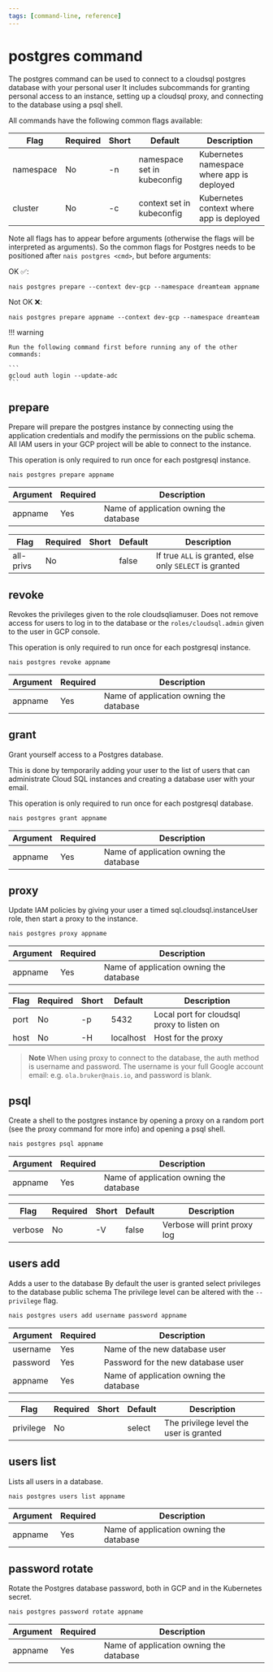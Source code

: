 ```yaml
---
tags: [command-line, reference]
---
```


# postgres command

The postgres command can be used to connect to a cloudsql postgres database with your personal user
It includes subcommands for granting personal access to an instance, 
setting up a cloudsql proxy, and connecting to the database using a psql shell.

All commands have the following common flags available:

| Flag      | Required | Short | Default                          | Description                                                                     |
|-----------|----------|-------|----------------------------------|---------------------------------------------------------------------------------|
| namespace | No       | -n    | namespace set in kubeconfig      | Kubernetes namespace where app is deployed                                      |
| cluster   | No       | -c    | context set in kubeconfig        | Kubernetes context where app is deployed                                        |

Note all flags has to appear before arguments (otherwise the flags will be interpreted as arguments).
So the common flags for Postgres needs to be positioned after `nais postgres <cmd>`, but before arguments:

OK ✅:
```
nais postgres prepare --context dev-gcp --namespace dreamteam appname
```

Not OK ❌:
```
nais postgres prepare appname --context dev-gcp --namespace dreamteam
```

!!! warning
    
    Run the following command first before running any of the other commands:
    
    ```
    gcloud auth login --update-adc
    ```

## prepare
Prepare will prepare the postgres instance by connecting using the
application credentials and modify the permissions on the public schema.
All IAM users in your GCP project will be able to connect to the instance.

This operation is only required to run once for each postgresql instance.

```bash
nais postgres prepare appname
```

| Argument    | Required  | Description                                                 |
|-------------|-----------|-------------------------------------------------------------|
| appname     | Yes       | Name of application owning the database                     |

| Flag      | Required | Short |Default                       |Description                                              |
|-----------|----------|-------|------------------------------|---------------------------------------------------------|
| all-privs | No       |       | false                        | If true `ALL` is granted, else only `SELECT` is granted |

## revoke
Revokes the privileges given to the role cloudsqliamuser.
Does not remove access for users to log in to the database or the `roles/cloudsql.admin` given to the user in GCP console.

This operation is only required to run once for each postgresql instance.

```bash
nais postgres revoke appname
```

| Argument    | Required  | Description                                                 |
|-------------|-----------|-------------------------------------------------------------|
| appname     | Yes       | Name of application owning the database                     |

## grant
Grant yourself access to a Postgres database.

This is done by temporarily adding your user to the list of users that can administrate Cloud SQL instances and creating a database user with your email.

This operation is only required to run once for each postgresql database.

```bash
nais postgres grant appname
```

| Argument    | Required  | Description                                                 |
|-------------|-----------|-------------------------------------------------------------|
| appname     | Yes       | Name of application owning the database                     |

## proxy
Update IAM policies by giving your user a timed sql.cloudsql.instanceUser role, then start a proxy to the instance.

```bash
nais postgres proxy appname
```

| Argument    | Required  | Description                                                 |
|-------------|-----------|-------------------------------------------------------------|
| appname     | Yes       | Name of application owning the database                     |

| Flag      | Required | Short |Default                       |Description                                  |
|-----------|----------|-------|------------------------------|---------------------------------------------|
| port      | No       | -p    | 5432                         | Local port for cloudsql proxy to listen on  |
| host      | No       | -H    | localhost                    | Host for the proxy                          |

> **Note**
> When using proxy to connect to the database, the auth method is username and password.
> The username is your full Google account email: e.g. `ola.bruker@nais.io`, and password is blank.

## psql
Create a shell to the postgres instance by opening a proxy on a random port (see the proxy command for more info) and opening a psql shell.

```bash
nais postgres psql appname
```

| Argument    | Required  | Description                                                 |
|-------------|-----------|-------------------------------------------------------------|
| appname     | Yes       | Name of application owning the database                     |

| Flag      | Required | Short |Default                       |Description                                  |
|-----------|----------|-------|------------------------------|---------------------------------------------|
| verbose   | No       | -V    | false                        | Verbose will print proxy log                |

## users add
Adds a user to the database
By default the user is granted select privileges to the database public schema
The privilege level can be altered with the `--privilege` flag.

```bash
nais postgres users add username password appname
```

| Argument    | Required  | Description                                                 |
|-------------|-----------|-------------------------------------------------------------|
| username    | Yes       | Name of the new database user                               |
| password    | Yes       | Password for the new database user                          |
| appname     | Yes       | Name of application owning the database                     |

| Flag      | Required | Short |Default                       |Description                                  |
|-----------|----------|-------|------------------------------|---------------------------------------------|
| privilege | No       |       | select                       | The privilege level the user is granted     |

## users list
Lists all users in a database.

```bash
nais postgres users list appname
```

| Argument    | Required  | Description                                                 |
|-------------|-----------|-------------------------------------------------------------|
| appname     | Yes       | Name of application owning the database                     |

## password rotate
Rotate the Postgres database password, both in GCP and in the Kubernetes secret.

```bash
nais postgres password rotate appname
```

| Argument    | Required  | Description                                                 |
|-------------|-----------|-------------------------------------------------------------|
| appname     | Yes       | Name of application owning the database                     |
